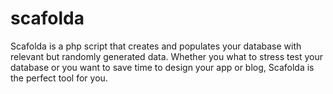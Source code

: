 # scafolda
Scafolda is a php script that creates and populates your database with relevant but randomly generated data. Whether you what to stress test your database or you want to save time to design your app or blog, Scafolda is the perfect tool for you.
